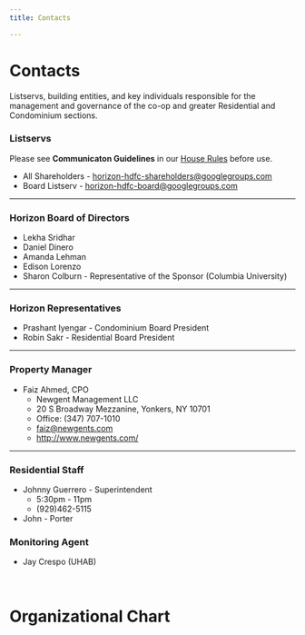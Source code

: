 ```yaml
---
title: Contacts

---
```


# Contacts
Listservs, building entities, and key individuals responsible for the management and governance of the co-op and greater Residential and Condominium sections.
<br>

### Listservs
Please see **Communicaton Guidelines** in our [House Rules](https://drive.google.com/file/d/1EcVHmae6PnkT__AfhVg5UCbKLwnojK-S/view) before use.
- All Shareholders - [horizon-hdfc-shareholders@googlegroups.com](mailto:horizon-hdfc-shareholders@googlegroups.com)
- Board Listserv - [horizon-hdfc-board@googlegroups.com](mailto:horizon-hdfc-board@googlegroups.com)
<hr class="d-block d-lg-none"/>

### Horizon Board of Directors
- Lekha Sridhar
- Daniel Dinero
- Amanda Lehman
- Edison Lorenzo
- Sharon Colburn - Representative of the Sponsor (Columbia University)



<hr class="d-block d-lg-none"/>

### Horizon Representatives
- Prashant Iyengar - Condominium Board President
- Robin Sakr - Residential Board President

<hr class="d-block d-lg-none"/>

### Property Manager
- Faiz Ahmed, CPO
    - Newgent Management LLC
    - 20 S Broadway Mezzanine, Yonkers, NY 10701
    - Office: (347) 707-1010
    - faiz@newgents.com
    - http://www.newgents.com/

<hr class="d-block d-lg-none"/>

### Residential Staff
- Johnny Guerrero - Superintendent
    - 5:30pm - 11pm
    - (929)462-5115
- John - Porter

### Monitoring Agent
- Jay Crespo (UHAB)

<br>


# Organizational Chart
